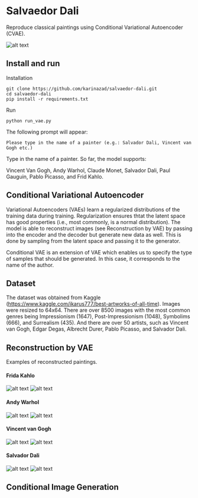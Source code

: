 # Sal**vae**dor Dali
Reproduce classical paintings using Conditional Variational Autoencoder (CVAE). 

![alt text](https://raw.githubusercontent.com/karinazad/salvaedor-dali/main/generated/examples_real/surrealism.png)

## Install and run
Installation
```
git clone https://github.com/karinazad/salvaedor-dali.git
cd salvaedor-dali
pip install -r requirements.txt
```

Run 
```
python run_vae.py
```

The following prompt will appear:
```
Please type in the name of a painter (e.g.: Salvador Dali, Vincent van Gogh etc.)

```
Type in the name of a painter. So far, the model supports: 

Vincent Van Gogh, Andy Warhol, Claude Monet, Salvador Dali, Paul Gauguin, Pablo Picasso, and Frid Kahlo.

<!-- Albrecht Durer, Alfred Sisley, Amedeo Modigliani, Andrei Rublev, Andy Warhol, Camille Pissarro, Caravaggio, Claude Monet, Diego Rivera, Diego Velazquez, Edgar Degas, Edouard Manet, Edvard Munch, El Greco, Eugene Delacroix, Francisco Goya, Frida Kahlo, Georges Seurat, Giotto di Bondone, Gustav Klimt, Gustave Courbet, Henri Matisse, Henri Rousseau, Henri de Toulouse-Lautrec, Hieronymus Bosch, Jackson Pollock, Jan van Eyck, Joan Miro, Kazimir Malevich, Leonardo da Vinci, Marc Chagall, Michelangelo, Mikhail Vrubel, Pablo Picasso, Paul Cezanne, Paul Gauguin, Paul Klee, Peter Paul Rubens, Pierre-Auguste Renoir, Piet Mondrian, Pieter Bruegel, Raphael, Rembrandt, Rene Magritte, Salvador Dali, Sandro Botticelli, Titian, Vasiliy Kandinskiy, Vincent van Gogh, William Turner.

To skip training and use pre-trained network, select one of the following:

Andy Warhol, Frida Kahlo, Vincent van Gogh, Paul Cezzane, Salvador Dali. -->


## Conditional Variational Autoencoder
Variational Autoencoders (VAEs) learn a regularized distributions of the training data during training. Regularization ensures thtat the latent space has good properties (i.e., most commonly, is a normal distribution). The model is able to reconstruct images (see Reconstruction by VAE) by passing into the encoder and the decoder but generate new data as well. This is done by sampling from the latent space and passing it to the generator.

Conditional VAE is an extension of VAE which enables us to specify the type of samples that should be generated. In this case, it corresponds to the name of the author. 

## Dataset
The dataset was obtained from Kaggle (https://www.kaggle.com/ikarus777/best-artworks-of-all-time). Images were resized to 64x64.
There are over 8500 images with the most common genres being Impressionism (1647), Post-Impressionism (1048), Symbolims (666), and Surrealism (435).
And there are over 50 artists, such as Vincent van Gogh, Edgar Degas, Albrecht Durer, Pablo Picasso, and Salvador Dali.

## Reconstruction by VAE
Examples of reconstructed paintings.

#### Frida Kahlo
![alt text](https://raw.githubusercontent.com/karinazad/salvaedor-dali/main/generated/Frida_Kahlo/Frida_Kahlo_0.png)
![alt text](https://raw.githubusercontent.com/karinazad/salvaedor-dali/main/generated/Frida_Kahlo/Frida_Kahlo_1.png)


#### Andy Warhol
![alt text](https://raw.githubusercontent.com/karinazad/salvaedor-dali/main/generated/Andy_Warhol(1)/Andy_Warhol_1.png)
![alt text](https://raw.githubusercontent.com/karinazad/salvaedor-dali/main/generated/Andy_Warhol(1)/Andy_Warhol_3.png)

#### Vincent van Gogh
![alt text](https://raw.githubusercontent.com/karinazad/salvaedor-dali/main/generated/Vincent_van_Gogh(1)/Vincent_van_Gogh_1.png)
![alt text](https://raw.githubusercontent.com/karinazad/salvaedor-dali/main/generated/Vincent_van_Gogh(1)/Vincent_van_Gogh_2.png)


#### Salvador Dali
![alt text](https://raw.githubusercontent.com/karinazad/salvaedor-dali/main/generated/Salvador_Dali/Salvador_Dali_0.png)
![alt text](https://raw.githubusercontent.com/karinazad/salvaedor-dali/main/generated/Salvador_Dali/Salvador_Dali_1.png)


## Conditional Image Generation
